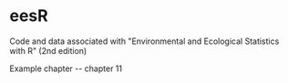 # eesR
Code and data associated with "Environmental and Ecological Statistics with R" (2nd edition)

Example chapter -- chapter 11
